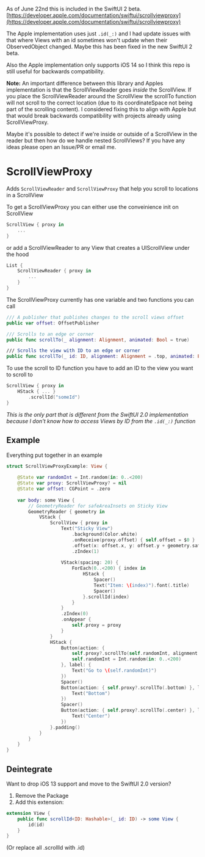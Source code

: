 As of June 22nd this is included in the SwiftUI 2 beta. [https://developer.apple.com/documentation/swiftui/scrollviewproxy](https://developer.apple.com/documentation/swiftui/scrollviewproxy)

The Apple implementation uses just `.id(_:)` and I had update issues with that where Views with an id sometimes won't update when their ObservedObject changed. Maybe this has been fixed in the new SwiftUI 2 beta.

Also the Apple implementation only supports iOS 14 so I think this repo is still useful for backwards compatibility.

**Note:** An important difference between this library and Apples implementation is that the ScrollViewReader goes *inside* the ScrollView. If you place the ScrollViewReader around the ScrollView the scrollTo function will not scroll to the correct location (due to its coordinateSpace not being part of the scrolling content). I considered fixing this to align with Apple but that would break backwards compatibility with projects already using ScrollViewProxy.

Maybe it's possible to detect if we're inside or outside of a ScrollView in the reader but then how do we handle nested ScrollViews? If you have any ideas please open an Issue/PR or email me.

# ScrollViewProxy

Adds `ScrollViewReader` and `ScrollViewProxy` that help you scroll to locations in a ScrollView


To get a ScrollViewProxy you can either use the conveinience init on ScrollView

```swift
ScrollView { proxy in
    ...
}
```

or add a ScrollViewReader to any View that creates a UIScrollView under the hood

```swift
List {
    ScrollViewReader { proxy in
        ...
    }
}
```

The ScrollViewProxy currently has one variable and two functions you can call

```swift
/// A publisher that publishes changes to the scroll views offset
public var offset: OffsetPublisher

/// Scrolls to an edge or corner
public func scrollTo(_ alignment: Alignment, animated: Bool = true)

/// Scrolls the view with ID to an edge or corner
public func scrollTo(_ id: ID, alignment: Alignment = .top, animated: Bool = true)
```

To use the scroll to ID function you have to add an ID to the view you want to scroll to

```swift
ScrollView { proxy in
    HStack { ... }
        .scrollId("someId")
}
```
*This is the only part that is different from the SwiftUI 2.0 implementation because I don't know how to access Views by ID from the `.id(_:)` function*

## Example

Everything put together in an example

```swift
struct ScrollViewProxyExample: View {
    
    @State var randomInt = Int.random(in: 0..<200)
    @State var proxy: ScrollViewProxy? = nil
    @State var offset: CGPoint = .zero
    
    var body: some View {
        // GeometryReader for safeAreaInsets on Sticky View
        GeometryReader { geometry in 
            VStack {
                ScrollView { proxy in
                    Text("Sticky View")
                        .background(Color.white)
                        .onReceive(proxy.offset) { self.offset = $0 }
                        .offset(x: offset.x, y: offset.y + geometry.safeAreaInsets.top)
                        .zIndex(1)
                    
                    VStack(spacing: 20) {
                        ForEach(0..<200) { index in
                            HStack {
                                Spacer()
                                Text("Item: \(index)").font(.title)
                                Spacer()
                            }.scrollId(index)
                        }
                    }
                    .zIndex(0)
                    .onAppear {
                        self.proxy = proxy
                    }
                }
                HStack {
                    Button(action: {
                        self.proxy?.scrollTo(self.randomInt, alignment: .center)
                        self.randomInt = Int.random(in: 0..<200)
                    }, label: {
                        Text("Go to \(self.randomInt)")
                    })
                    Spacer()
                    Button(action: { self.proxy?.scrollTo(.bottom) }, label: {
                        Text("Bottom")
                    })
                    Spacer()
                    Button(action: { self.proxy?.scrollTo(.center) }, label: {
                        Text("Center")
                    })
                }.padding()
            }
        }
    }
}
```

## Deintegrate

Want to drop iOS 13 support and move to the SwiftUI 2.0 version?

1. Remove the Package
2. Add this extension:

```swift
extension View {
    public func scrollId<ID: Hashable>(_ id: ID) -> some View {
        id(id)
    } 
}
```

(Or replace all .scrollId with .id)
